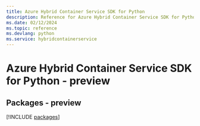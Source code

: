 ```yaml
---
title: Azure Hybrid Container Service SDK for Python
description: Reference for Azure Hybrid Container Service SDK for Python
ms.date: 02/12/2024
ms.topic: reference
ms.devlang: python
ms.service: hybridcontainerservice
---
```

# Azure Hybrid Container Service SDK for Python - preview
## Packages - preview
[!INCLUDE [packages](hybrid-container-service-index.md)]